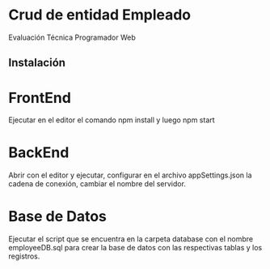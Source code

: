 # Crud de entidad Empleado
 Evaluación Técnica Programador Web
 ## Instalación
 # FrontEnd
 Ejecutar en el editor el comando npm install y luego npm start
 # BackEnd
 Abrir con el editor y ejecutar, configurar en el archivo appSettings.json la cadena de conexión, cambiar el nombre del servidor.
 # Base de Datos
 Ejecutar el script que se encuentra en la carpeta database con el nombre employeeDB.sql para crear la base de datos con las respectivas tablas y los registros.
